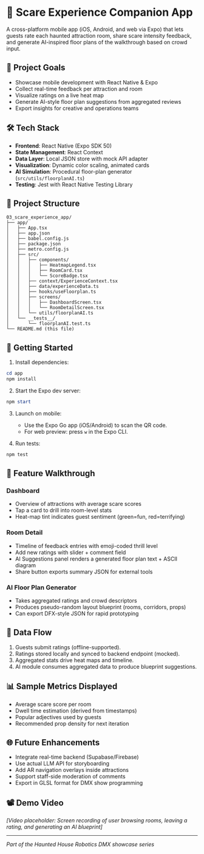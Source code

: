 # 📱 Scare Experience Companion App

A cross-platform mobile app (iOS, Android, and web via Expo) that lets guests rate each haunted attraction room, share scare intensity feedback, and generate AI-inspired floor plans of the walkthrough based on crowd input.

## 🎯 Project Goals

- Showcase mobile development with React Native & Expo  
- Collect real-time feedback per attraction and room
- Visualize ratings on a live heat map
- Generate AI-style floor plan suggestions from aggregated reviews
- Export insights for creative and operations teams

## 🛠️ Tech Stack

- **Frontend**: React Native (Expo SDK 50)
- **State Management**: React Context
- **Data Layer**: Local JSON store with mock API adapter
- **Visualization**: Dynamic color scaling, animated cards
- **AI Simulation**: Procedural floor-plan generator (`src/utils/floorplanAI.ts`)
- **Testing**: Jest with React Native Testing Library

## 📂 Project Structure

```
03_scare_experience_app/
├── app/
│   ├── App.tsx
│   ├── app.json
│   ├── babel.config.js
│   ├── package.json
│   ├── metro.config.js
│   ├── src/
│   │   ├── components/
│   │   │   ├── HeatmapLegend.tsx
│   │   │   ├── RoomCard.tsx
│   │   │   └── ScoreBadge.tsx
│   │   ├── context/ExperienceContext.tsx
│   │   ├── data/experienceData.ts
│   │   ├── hooks/useFloorplan.ts
│   │   ├── screens/
│   │   │   ├── DashboardScreen.tsx
│   │   │   └── RoomDetailScreen.tsx
│   │   └── utils/floorplanAI.ts
│   └── __tests__/
│       └── floorplanAI.test.ts
└── README.md (this file)
```

## 🚀 Getting Started

1. Install dependencies:
```powershell
cd app
npm install
```
2. Start the Expo dev server:
```powershell
npm start
```
3. Launch on mobile:
   - Use the Expo Go app (iOS/Android) to scan the QR code.
   - For web preview: press `w` in the Expo CLI.

4. Run tests:  
```powershell
npm test
```

## 🧭 Feature Walkthrough

### Dashboard
- Overview of attractions with average scare scores
- Tap a card to drill into room-level stats
- Heat-map tint indicates guest sentiment (green=fun, red=terrifying)

### Room Detail
- Timeline of feedback entries with emoji-coded thrill level
- Add new ratings with slider + comment field
- AI Suggestions panel renders a generated floor plan text + ASCII diagram
- Share button exports summary JSON for external tools

### AI Floor Plan Generator
- Takes aggregated ratings and crowd descriptors
- Produces pseudo-random layout blueprint (rooms, corridors, props)
- Can export DFX-style JSON for rapid prototyping

## 🔁 Data Flow

1. Guests submit ratings (offline-supported).
2. Ratings stored locally and synced to backend endpoint (mocked).
3. Aggregated stats drive heat maps and timeline.
4. AI module consumes aggregated data to produce blueprint suggestions.

## 📊 Sample Metrics Displayed

- Average scare score per room
- Dwell time estimation (derived from timestamps)
- Popular adjectives used by guests
- Recommended prop density for next iteration

## 🌐 Future Enhancements

- Integrate real-time backend (Supabase/Firebase)
- Use actual LLM API for storyboarding
- Add AR navigation overlays inside attractions
- Support staff-side moderation of comments
- Export in GLSL format for DMX show programming

## 📽️ Demo Video

*[Video placeholder: Screen recording of user browsing rooms, leaving a rating, and generating an AI blueprint]*

---

*Part of the Haunted House Robotics DMX showcase series*